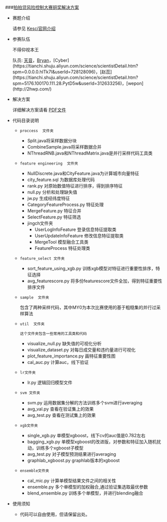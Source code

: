 ###[拍拍贷风险控制大赛铜奖解决方案]()

- 赛题介绍

	请参见 [Kesci官网介绍](http://www.kesci.com/apps/home_log/index.html#!/competition/56cd5f02b89b5bd026cb39c9)

- 参赛队伍

	不得仰视本王

	队员: [天音](https://tianchi.shuju.aliyun.com/science/scientistDetail.htm?spm=5176.100065.0.0.gnyTyY&userId=713068774)，[Bryan](http://blog.csdn.net/bryan__)，[Cyber](https://tianchi.shuju.aliyun.com/science/scientistDetail.htm?spm=0.0.0.0.hITk7I&userId=728128096)，[赵蕊](https://tianchi.shuju.aliyun.com/science/scientistDetail.htm?spm=5176.100170.111.28.PytD5w&userId=312633256)，[wepon](http://2hwp.com/)

- 解决方案

	详细解决方案请看 [PDF文件]()

- 代码目录说明

	- `proccess  文件夹`
	
		- Split.java将采样数据分块
		- CombineSample.java将采样数据合并
		- NThreadRNB.java和NThreadMatrix.java是并行采样代码工具类
	
	
	- `feature engineering  文件夾`
	
		- NullDiscrete.java和CityFeature.java为计算城市向量特征
		- city_feature.sql 为数据库处理代码
		- rank.py 对原始数值特征进行排序，得到排序特征
		- null.py 分析和处理缺失值
		- jw.py  生成经纬度特征
		- CategoryFeatureProcess.py	特征处理
		- MergeFeature.py	特征合并
		- SelectFeature.py	特征筛选
		- jingch文件夹
			- UserLogInfoFeature	 登录信息特征提取类
			- UserUpdateInfoFeature	修改信息特征提取类
			- MergeTool	模型融合工具类
			- FeatureProcess	特征处理类
	
	
	
	- `feature_select 文件夹`
	
		- sort_feature_using_xgb.py  训练xgb模型对特征进行重要性排序，特征选择
		- avg_featurescore.py 将多份featurescore文件全加，得到特征重要性排序文件
	
	
	
	
	- `sample  文件夹`
	
		包含了两种采样代码，其中MY0为本次比赛使用的基于粗糙集的并行过采样算法
	
	
	- `util  文件夹`
	
		  这个文件夹包含一些常用的工具类和代码
		- visualize_null.py 缺失值的可视化分析
		- visualize_dataset.py 对每日成交量和违约量进行可视化
		- plot_feature_importance.py 画特征重要性图
		- cal_auc.py 计算auc，线下验证
	
	
	- `lr文件夹`
	
		- lr.py  逻辑回归模型文件
	
	
	
	- `svm 文件夹`
	
		- svm.py  运用数据集分解的方法训练多个svm进行averaging
		- avg_val.py  查看在验证集上的效果
		- avg_test.py 查看在测试集上的效果
	
	
	- `xgb文件夹`
	
		- single_xgb.py  单模型xgboost，线下cv的auc值是0.782左右
		- bagging_xgb.py  单模型xgboost的改进版，对参数和特征加入随机扰动，训练多个xgboost子模型
		- avg_test.py  对子模型预测结果进行averaging
	    - graphlab_xgboost.py graphlab版本的xgboost
	
	- `ensemble文件夹`
	
		- cal_mic.py 计算单模型结果文件之间的相关性
		- ensemble.py 多个单模型的加权融合,通过验证集选取最优参数
		- blend_ensemble.py 训练多个单模型，并进行blending融合
	

- 使用须知

	- 代码可以自由使用，但请保留出处。


	